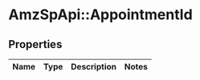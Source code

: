 # AmzSpApi::AppointmentId

## Properties
Name | Type | Description | Notes
------------ | ------------- | ------------- | -------------

